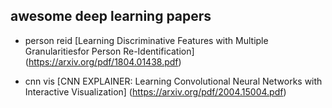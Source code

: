 ## awesome deep learning papers
- person reid 
[Learning Discriminative Features with Multiple Granularitiesfor Person Re-Identification] (https://arxiv.org/pdf/1804.01438.pdf)

- cnn vis
[CNN EXPLAINER: Learning Convolutional Neural Networks with
Interactive Visualization] (https://arxiv.org/pdf/2004.15004.pdf)
